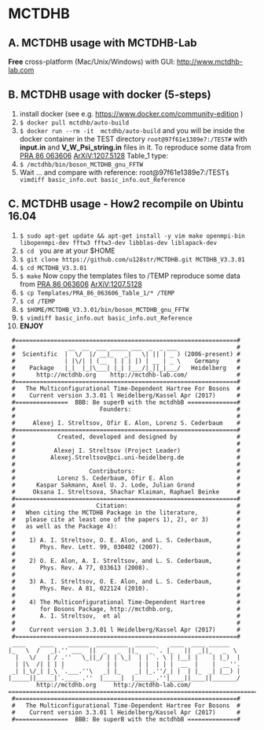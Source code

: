 # MCTDHB

## A. MCTDHB usage with MCTDHB-Lab 
__Free__ cross-platform (Mac/Unix/Windows) with GUI: http://www.mctdhb-lab.com

## B. MCTDHB usage with docker (5-steps)
1)   install docker (see e.g. https://www.docker.com/community-edition ) 
2)  ````$ docker pull mctdhb/auto-build````
3)  ````$ docker run --rm -it  mctdhb/auto-build````
and you will be inside the docker container in the TEST directory ```root@97f61e1389e7:/TEST#``` with 
__input.in__ and __V_W_Psi_string.in__ files in it. To reproduce some data from [PRA 86 063606](https://journals.aps.org/pra/abstract/10.1103/PhysRevA.86.063606) [ArXiV:1207.5128](https://arxiv.org/abs/1207.5128)  Table_1 type:
4) ````$ /mctdhb/bin/boson_MCTDHB_gnu_FFTW````
5) Wait ... and compare with reference: 
root@97f61e1389e7:/TEST```$ vimdiff basic_info.out basic_info.out_Reference ```

## C. MCTDHB usage - How2 recompile on Ubintu 16.04
1) ```$ sudo apt-get update && apt-get install -y vim make openmpi-bin libopenmpi-dev fftw3 fftw3-dev libblas-dev liblapack-dev ``` 
2) ```$ cd ```  you are at your $HOME
3) ```$ git clone https://github.com/u128str/MCTDHB.git MCTDHB_V3.3.01```
4) ```$ cd MCTDHB_V3.3.01```
5) ```$ make```
Now copy the templates files to /TEMP reproduce some data from [PRA 86 063606](https://journals.aps.org/pra/abstract/10.1103/PhysRevA.86.063606) [ArXiV:1207.5128](https://arxiv.org/abs/1207.5128) 
6) ```$ cp Templates/PRA_86_063606_Table_1/* /TEMP```
7) ```$ cd /TEMP ```
8)  ```$ $HOME/MCTDHB_V3.3.01/bin/boson_MCTDHB_gnu_FFTW ```
9)  ```$ vimdiff basic_info.out basic_info.out_Reference ```
10) __ENJOY__

```
 #===============================================================#
 #               __  __  ___ _____ ___  _  _ ___                 #
 #  Scientific  |  \/  |/ __|_   _|   \| || | _ ) (2006-present) #
 #              | |\/| | (__  | | | |) | __ | _ \    Germany     #
 #    Package   |_|  |_|\___| |_| |___/|_||_|___/   Heidelberg   #
 #      http://mctdhb.org    http://mctdhb-lab.com/              #
 #===============================================================#
 #   The Multiconfigurational Time-Dependent Hartree For Bosons  #
 #    Current version 3.3.01 l Heidelberg/Kassel Apr (2017)      #
 #===============  BBB: Be superB with the mctdhbB ==============#
 #                        Founders:                              #
 #                                                               #
 #     Alexej I. Streltsov, Ofir E. Alon, Lorenz S. Cederbaum    #
 #===============================================================#
 #            Created, developed and designed by                 #
 #                                                               #
 #           Alexej I. Streltsov (Project Leader)                #
 #          Alexej.Streltsov@pci.uni-heidelberg.de               #
 #                                                               #
 #                     Contributors:                             #
 #            Lorenz S. Cederbaum, Ofir E. Alon                  #
 #      Kaspar Sakmann, Axel U. J. Lode, Julian Grond            #
 #     Oksana I. Streltsova, Shachar Klaiman, Raphael Beinke     #
 #===============================================================#
 #                       Citation:                               #
 #   When citing the MCTDHB Package in the literature,           #
 #   please cite at least one of the papers 1), 2), or 3)        #
 #   as well as the Package 4):                                  #
 #                                                               #
 #    1) A. I. Streltsov, O. E. Alon, and L. S. Cederbaum,       #
 #       Phys. Rev. Lett. 99, 030402 (2007).                     #
 #                                                               #
 #    2) O. E. Alon, A. I. Streltsov, and L. S. Cederbaum,       #
 #       Phys. Rev. A 77, 033613 (2008).                         #
 #                                                               #
 #    3) A. I. Streltsov, O. E. Alon, and L. S. Cederbaum,       #
 #       Phys. Rev. A 81, 022124 (2010).                         #
 #                                                               #
 #    4) The Multiconfigurational Time-Dependent Hartree         #
 #       for Bosons Package, http://mctdhb.org,                  #
 #       A. I. Streltsov,  et al                                 #
 #                                                               #
 #    Current version 3.3.01 l Heidelberg/Kassel Apr (2017)      #
 #===============================================================#
 ____    ____    ______  _________  ______    ____  ____ ______   
|_   \  /   _|.'' ___  ||  _   _  ||_   _ `. |_   ||  _||_   _  \ 
  |   \/   | / .''   \_||_/ | | \_|  | | `. \ | |__| |    | |_)  |
  | |\  /| | | |            | |      | |  | | |  __  |    |  __''.
 _| |_\/_| |_\ `.___.''\   _| |_    _| |_.''/_| |  | |_  _| |__) |
|_____||_____|`.____ .''  |_____|  |______.''|____||____||_______/
        http://mctdhb.org     http://mctdhb-lab.com/              
====================================================================================================
 #===============================================================#
 #   The Multiconfigurational Time-Dependent Hartree For Bosons  #
 #    Current version 3.3.01 l Heidelberg/Kassel Apr (2017)      #
 #===============  BBB: Be superB with the mctdhbB ==============#
```

